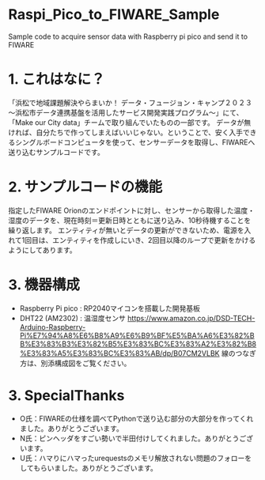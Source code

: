 # Raspi_Pico_to_FIWARE_Sample
 Sample code to acquire sensor data with Raspberry pi pico and send it to FIWARE

# 1. これはなに？
「浜松で地域課題解決やらまいか！ データ・フュージョン・キャンプ２０２３ ～浜松市データ連携基盤を活用したサービス開発実践プログラム～」にて、「Make our City data」チームで取り組んでいたものの一部です。
データが無ければ、自分たちで作ってしまえばいいじゃない。ということで、安く入手できるシングルボードコンピュータを使って、センサーデータを取得し、FIWAREへ送り込むサンプルコードです。

# 2. サンプルコードの機能
指定したFIWARE Orionのエンドポイントに対し、センサーから取得した温度・湿度のデータを、現在時刻＝更新日時とともに送り込み、10秒待機することを繰り返します。
エンティティが無いとデータの更新ができないため、電源を入れて1回目は、エンティティを作成しにいき、2回目以降のループで更新をかけるようにしてあります。

# 3. 機器構成
- Raspberry Pi pico : RP2040マイコンを搭載した開発基板
- DHT22 (AM2302) : 温湿度センサ
  https://www.amazon.co.jp/DSD-TECH-Arduino-Raspberry-Pi%E7%94%A8%E6%B8%A9%E6%B9%BF%E5%BA%A6%E3%82%BB%E3%83%B3%E3%82%B5%E3%83%BC%E3%83%A2%E3%82%B8%E3%83%A5%E3%83%BC%E3%83%AB/dp/B07CM2VLBK
線のつなぎ方は、別添構成図をご覧ください。

# 3. SpecialThanks
- O氏：FIWAREの仕様を調べてPythonで送り込む部分の大部分を作ってくれました。ありがとうございます。
- N氏：ピンヘッダをすごい勢いで半田付けしてくれました。ありがとうございます。
- U氏：ハマりにハマったurequestsのメモリ解放されない問題のフォローをしてもらいました。ありがとうございます。
